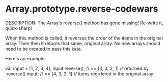 # Array.prototype.reverse-codewars

DESCRIPTION:
The Array's reverse() method has gone missing! Re-write it, quick-sharp!

When this method is called, it reverses the order of the items in the original array. Then then it returns that same, original array. No new arrays should need to be created to pass this kata.

Here's an example:

var input = [1, 2, 3, 4];
input.reverse(); // == [4, 3, 2, 1]  // returned by .reverse()
input;           // == [4, 3, 2, 1]  // items reordered in the original array
